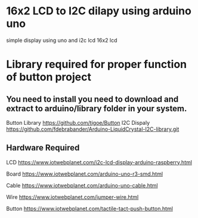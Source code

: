 # 16x2 LCD to I2C dilapy using arduino uno
simple display using uno and i2c lcd 16x2 lcd

# Library required for proper function of button project
## You need to install you need to download and extract to arduino/library folder in your system.
Button Library https://github.com/tigoe/Button
I2C Dispaly https://github.com/fdebrabander/Arduino-LiquidCrystal-I2C-library.git 
## Hardware Required 

 LCD https://www.iotwebplanet.com/i2c-lcd-display-arduino-raspberry.html
 
 Board https://www.iotwebplanet.com/arduino-uno-r3-smd.html
 
 Cable https://www.iotwebplanet.com/arduino-uno-cable.html
 
 Wire https://www.iotwebplanet.com/jumper-wire.html
 
 Button https://www.iotwebplanet.com/tactile-tact-push-button.html

